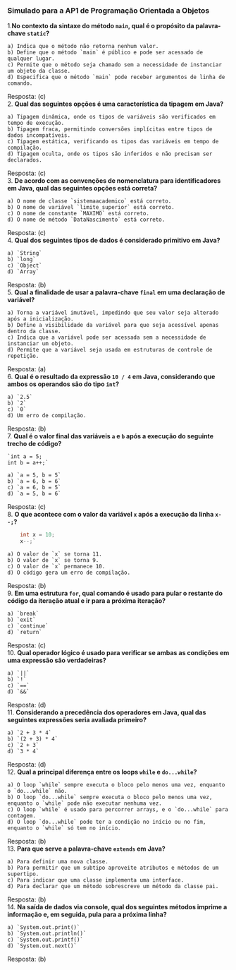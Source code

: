 ### **Simulado para a AP1 de Programação Orientada a Objetos**

1.**No contexto da sintaxe do método `main`, qual é o propósito da palavra-chave `static`?**
    
    a) Indica que o método não retorna nenhum valor.
    b) Define que o método `main` é público e pode ser acessado de qualquer lugar.
    c) Permite que o método seja chamado sem a necessidade de instanciar um objeto da classe.
    d) Especifica que o método `main` pode receber argumentos de linha de comando.

Resposta: (c)  
2. **Qual das seguintes opções é uma característica da tipagem em Java?**
    
    a) Tipagem dinâmica, onde os tipos de variáveis são verificados em tempo de execução.
    b) Tipagem fraca, permitindo conversões implícitas entre tipos de dados incompatíveis.
    c) Tipagem estática, verificando os tipos das variáveis em tempo de compilação.
    d) Tipagem oculta, onde os tipos são inferidos e não precisam ser declarados.

Resposta: (c)  
3. **De acordo com as convenções de nomenclatura para identificadores em Java, qual das seguintes opções está correta?**
    
    a) O nome de classe `sistemaacademico` está correto.
    b) O nome de variável `limite_superior` está correto.
    c) O nome de constante `MAXIMO` está correto.
    d) O nome de método `DataNascimento` está correto.
    
Resposta: (c)  
4. **Qual dos seguintes tipos de dados é considerado primitivo em Java?**
    
    a) `String`
    b) `long`
    c) `Object`
    d) `Array`
    
Resposta: (b)   
5. **Qual a finalidade de usar a palavra-chave `final` em uma declaração de variável?**
   
    a) Torna a variável imutável, impedindo que seu valor seja alterado após a inicialização.
    b) Define a visibilidade da variável para que seja acessível apenas dentro da classe.
    c) Indica que a variável pode ser acessada sem a necessidade de instanciar um objeto.
    d) Permite que a variável seja usada em estruturas de controle de repetição.
    
Resposta: (a)   
6. **Qual é o resultado da expressão `10 / 4` em Java, considerando que ambos os operandos são do tipo `int`?**
    
    a) `2.5`
    b) `2`
    c) `0`
    d) Um erro de compilação.
    
Resposta: (b)   
7. **Qual é o valor final das variáveis `a` e `b` após a execução do seguinte trecho de código?**
  
    `int a = 5;
    int b = a++;`
    
    a) `a = 5, b = 5`
    b) `a = 6, b = 6`
    c) `a = 6, b = 5`
    d) `a = 5, b = 6`
    
Resposta: (c)   
8. **O que acontece com o valor da variável `x` após a execução da linha `x--;`?**

```java
    int x = 10;
    x--;`
```
    a) O valor de `x` se torna 11.
    b) O valor de `x` se torna 9.
    c) O valor de `x` permanece 10.
    d) O código gera um erro de compilação.

Resposta: (b)   
9. **Em uma estrutura `for`, qual comando é usado para pular o restante do código da iteração atual e ir para a próxima iteração?**
    
    a) `break`
    b) `exit`
    c) `continue`
    d) `return`
    
Resposta: (c)   
10. **Qual operador lógico é usado para verificar se ambas as condições em uma expressão são verdadeiras?**
    
    a) `||`
    b) `!`
    c) `==`
    d) `&&`
    
Resposta: (d)   
11. **Considerando a precedência dos operadores em Java, qual das seguintes expressões seria avaliada primeiro?**
    
    a) `2 + 3 * 4`
    b) `(2 + 3) * 4`
    c) `2 + 3`
    d) `3 * 4`
    
Resposta: (d)    
12. **Qual a principal diferença entre os loops `while` e `do...while`?**
    
    a) O loop `while` sempre executa o bloco pelo menos uma vez, enquanto o `do...while` não.
    b) O loop `do...while` sempre executa o bloco pelo menos uma vez, enquanto o `while` pode não executar nenhuma vez.
    c) O loop `while` é usado para percorrer arrays, e o `do...while` para contagem.
    d) O loop `do...while` pode ter a condição no início ou no fim, enquanto o `while` só tem no início.
    
Resposta: (b)   
13. **Para que serve a palavra-chave `extends` em Java?**
    
    a) Para definir uma nova classe.
    b) Para permitir que um subtipo aproveite atributos e métodos de um supertipo.
    c) Para indicar que uma classe implementa uma interface.
    d) Para declarar que um método sobrescreve um método da classe pai.
    
Resposta: (b)   
14. **Na saída de dados via console, qual dos seguintes métodos imprime a informação e, em seguida, pula para a próxima linha?**
    
    a) `System.out.print()`
    b) `System.out.println()`
    c) `System.out.printf()`
    d) `System.out.next()`
    
Resposta: (b)

